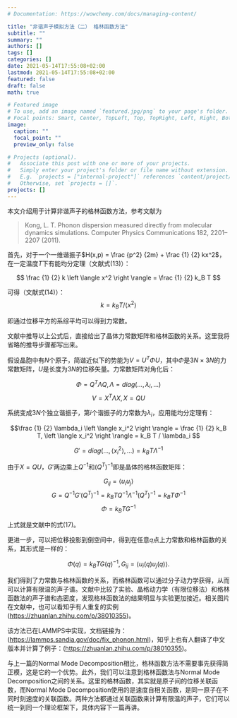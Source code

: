 ```yaml
---
# Documentation: https://wowchemy.com/docs/managing-content/

title: "非谐声子模拟方法（二） 格林函数方法"
subtitle: ""
summary: ""
authors: []
tags: []
categories: []
date: 2021-05-14T17:55:08+02:00
lastmod: 2021-05-14T17:55:08+02:00
featured: false
draft: false
math: true

# Featured image
# To use, add an image named `featured.jpg/png` to your page's folder.
# Focal points: Smart, Center, TopLeft, Top, TopRight, Left, Right, BottomLeft, Bottom, BottomRight.
image:
  caption: ""
  focal_point: ""
  preview_only: false

# Projects (optional).
#   Associate this post with one or more of your projects.
#   Simply enter your project's folder or file name without extension.
#   E.g. `projects = ["internal-project"]` references `content/project/deep-learning/index.md`.
#   Otherwise, set `projects = []`.
projects: []
---
```


本文介绍用于计算非谐声子的格林函数方法，参考文献为

> Kong, L. T. Phonon dispersion measured directly from molecular dynamics simulations. Computer Physics Communications 182, 2201–2207 (2011).

首先，对于一个一维谐振子$H(x,p) = \frac {p^2} {2m} + \frac {1} {2} kx^2$，在一定温度$T$下有能均分定理（文献式(13)）：

$$ \frac {1} {2} k \left \langle x^2 \right \rangle = \frac {1} {2} k_B T $$

可得（文献式(14)）：
$$ k = k_B T / \left \langle x^2 \right \rangle $$

即通过位移平方的系综平均可以得到力常数。

文献中推导以上公式后，直接给出了晶体力常数矩阵和格林函数的关系。这里我将省略的推导步骤都写出来。

假设晶胞中有$N$个原子，简谐近似下的势能为$V=U^T\Phi U$，其中$\Phi$是$3N\times 3N$的力常数矩阵，$U$是长度为$3N$的位移矢量。力常数矩阵对角化后：

$$\Phi = Q^T \Lambda Q, \Lambda = diag(\dots,\lambda_i,\dots) $$
$$V = X^T \Lambda X, X = QU $$

系统变成$3N$个独立谐振子，第$i$个谐振子的力常数为$\lambda_i$，应用能均分定理有：

$$\frac {1} {2} \lambda_i \left \langle x_i^2 \right \rangle = \frac {1} {2} k_B T,  \left \langle x_i^2 \right \rangle = k_B T / \lambda_i $$

$$ G' = diag(\dots, \left \langle x_i^2 \right \rangle, \dots) = k_B T \Lambda^{-1} $$

由于$X=QU$，$G'$两边乘上$Q^{-1}$和$(Q^T)^{-1}$即是晶体的格林函数矩阵：

$$ G_{ij} = \left \langle u_i u_j \right \rangle $$
$$ G = Q^{-1} G' (Q^T)^{-1} = k_B T Q^{-1} \Lambda^{-1} (Q^T)^{-1} = k_B T \Phi^{-1} $$
$$ \Phi = k_B T G^{-1} $$

上式就是文献中的式(17)。

更进一步，可以把位移投影到倒空间中，得到在任意$q$点上力常数和格林函数的关系，其形式是一样的：

$$ \Phi(q) = k_B T G(q)^{-1}, G_{ij} = \left \langle u_i(q) u_j(q) \right \rangle . $$

我们得到了力常数与格林函数的关系，而格林函数可以通过分子动力学获得，从而可以计算有限温的声子谱。文献中比较了实验、晶格动力学（有限位移法）和格林函数法的声子谱和态密度，发现格林函数法的结果明显与实验更加接近。相关图片在文献中，也可以看知乎有人重复的实例(https://zhuanlan.zhihu.com/p/38010355)。

该方法已在LAMMPS中实现，文档链接为：(https://lammps.sandia.gov/doc/fix_phonon.html)，知乎上也有人翻译了中文版本并计算了例子：(https://zhuanlan.zhihu.com/p/38010355)。

与上一篇的Normal Mode Decomposition相比，格林函数方法不需要事先获得简正模，这是它的一个优势。此外，我们可以注意到格林函数法与Normal Mode Decomposition之间的关系。这里的格林函数，其实就是原子间的位移关联函数，而Normal Mode Decomposition使用的是速度自相关函数，是同一原子在不同时刻速度的关联函数。两种方法都通过关联函数来计算有限温的声子，它们可以统一到同一个理论框架下，具体内容下一篇再讲。


